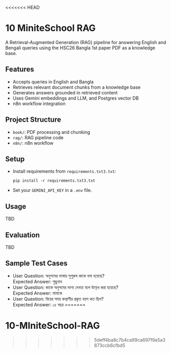 <<<<<<< HEAD
# 10 MiniteSchool RAG

A Retrieval-Augmented Generation (RAG) pipeline for answering English and Bengali queries using the HSC26 Bangla 1st paper PDF as a knowledge base.

## Features
- Accepts queries in English and Bangla
- Retrieves relevant document chunks from a knowledge base
- Generates answers grounded in retrieved content
- Uses Gemini embeddings and LLM, and Postgres vector DB
- n8n workflow integration

## Project Structure
- `book/`: PDF processing and chunking
- `rag/`: RAG pipeline code
- `n8n/`: n8n workflow

## Setup
- Install requirements from `requirements.txt3.txt`:
  ```
  pip install -r requirements.txt3.txt
  ```
- Set your `GEMINI_API_KEY` in a `.env` file.

## Usage
TBD

## Evaluation
TBD

## Sample Test Cases
- User Question: অনুপমের ভাষায় সুপুরুষ কাকে বলা হয়েছে?  
  Expected Answer: শুম্ভুনাথ
- User Question: কাকে অনুপমের ভাগ্য দেবতা বলে উল্লেখ করা হয়েছে?  
  Expected Answer: মামাকে
- User Question: বিয়ের সময় কল্যাণীর প্রকৃত বয়স কত ছিল?  
  Expected Answer: ১৫ বছর 
=======
# 10-MIniteSchool-RAG
>>>>>>> 5deff4ba8c7b4ca99ca697f9a5a3873ccb6cfbd5
